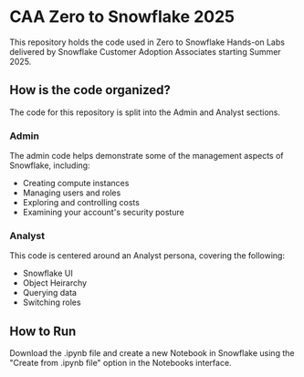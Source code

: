 # CAA Zero to Snowflake 2025

This repository holds the code used in Zero to Snowflake Hands-on Labs delivered by Snowflake Customer Adoption Associates starting Summer 2025. 

## How is the code organized?
The code for this repository is split into the Admin and Analyst sections. 

### Admin
The admin code helps demonstrate some of the management aspects of Snowflake, including:
- Creating compute instances
- Managing users and roles
- Exploring and controlling costs
- Examining your account's security posture

### Analyst
This code is centered around an Analyst persona, covering the following:
- Snowflake UI
- Object Heirarchy
- Querying data
- Switching roles

## How to Run
Download the .ipynb file and create a new Notebook in Snowflake using the "Create from .ipynb file" option in the Notebooks interface.

